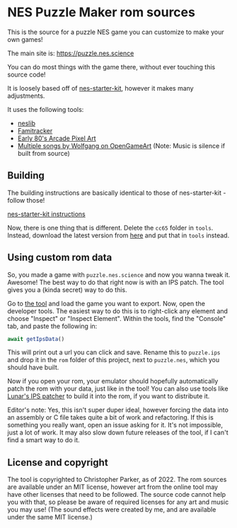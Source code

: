 # NES Puzzle Maker rom sources

This is the source for a puzzle NES game you can customize to make your own games! 

The main site is: https://puzzle.nes.science

You can do most things with the game there, without ever touching this source code!

It is loosely based off of [nes-starter-kit](https://cppchriscpp.github.io/nes-starter-kit), 
however it makes many adjustments. 

It uses the following tools: 
* [neslib](https://shiru.untergrund.net/code.shtml)
* [Famitracker](http://famitracker.com/)
* [Early 80's Arcade Pixel Art](https://opengameart.org/content/early-80s-arcade-pixel-art-dungeonsslimes-walls-power-ups-etc)
* [Multiple songs by Wolfgang on OpenGameArt](https://opengameart.org/users/wolfgang) (Note: Music is silence if built from source)

## Building

The building instructions are basically identical to those of nes-starter-kit - follow those! 

[nes-starter-kit instructions](https://cppchriscpp.github.io/nes-starter-kit//guide/section_1/setting_up_your_tools.html)

Now, there is one thing that is different. Delete the `cc65` folder in `tools`. Instead, download the latest version
from [here](https://sourceforge.net/projects/cc65/files/cc65-snapshot-win32.zip/download) and put that in `tools` instead.

## Using custom rom data

So, you made a game with `puzzle.nes.science` and now you wanna tweak it. Awesome! The best way to do that right now is
with an IPS patch. The tool gives you a (kinda secret) way to do this.

Go to [the tool](https://puzzle.nes.science) and load the game you want to export. Now, open the developer tools. The
easiest way to do this is to right-click any element and choose "Inspect" or "Inspect Element". Within the tools, find
the "Console" tab, and paste the following in: 

```javascript
await getIpsData()
```

This will print out a url you can click and save. Rename this to `puzzle.ips` and drop it in the `rom` folder of this
project, next to `puzzle.nes`, which you should have built. 

Now if you open your rom, your emulator should hopefully automatically patch the rom with your data, just like in the
tool! You can also use tools like [Lunar's IPS patcher](http://www.romhacking.net/utilities/240/) to build it into
the rom, if you want to distribute it. 

Editor's note: Yes, this isn't super duper ideal, however forcing the data into an assembly or C file takes quite a bit
of work and refactoring. If this is something you really want, open an issue asking for it. It's not impossible, just a
lot of work. It may also slow down future releases of the tool, if I can't find a smart way to do it. 

## License and copyright

The tool is copyrighted to Christopher Parker, as of 2022. The rom sources are available under an MIT license, however
art from the online tool may have other licenses that need to be followed. The source code cannot help you with that, so
please be aware of required licenses for any art and music you may use! (The sound effects were created by me, and are
available under the same MIT license.)